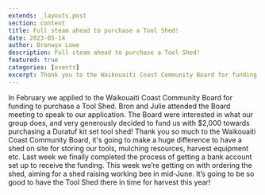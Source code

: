```yaml
---
extends: _layouts.post
section: content
title: Full steam ahead to purchase a Tool Shed!
date: 2023-05-14
author: Bronwyn Lowe
description: Full steam ahead to purchase a Tool Shed!
featured: true
categories: [events]
excerpt: Thank you to the Waikouaiti Coast Community Board for funding to purchase a Tool Shed.
---
```


In February we applied to the Waikouaiti Coast Community Board for funding to purchase a Tool Shed. Bron and Julie attended the Board meeting to speak to our application. The Board were interested in what our group does, and very generously decided to fund us with $2,000 towards purchasing a Duratuf kit set tool shed! Thank you so much to the Waikouaiti Coast Community Board, it's going to make a huge difference to have a shed on site for storing our tools, mulching resources, harvest equipment etc. Last week we finally completed the process of getting a bank account set up to receive the funding. This week we’re getting on with ordering the shed, aiming for a shed raising working bee in mid-June. It’s going to be so good to have the Tool Shed there in time for harvest this year!
